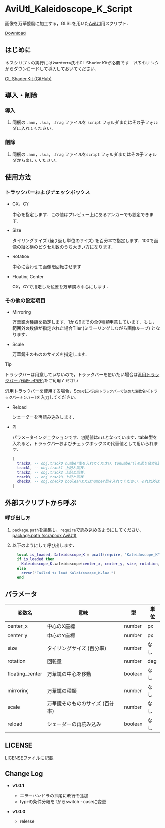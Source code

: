 # AviUtl_Kaleidoscope_K_Script

画像を万華鏡風に加工する，GLSLを用いた[AviUtl](http://spring-fragrance.mints.ne.jp/aviutl/)用スクリプト．

[Download](https://github.com/korarei/AviUtl_Kaleidoscope_K_Script/releases)


## はじめに

本スクリプトの実行にはkaroterra氏のGL Shader Kitが必要です．以下のリンクからダウンロードして導入しておいてください．

[GL Shader Kit (GitHub)](https://github.com/karoterra/aviutl-GLShaderKit)


## 導入・削除

### 導入

1. 同梱の `.anm`，`.lua`，`.frag` ファイルを `script` フォルダまたはその子フォルダに入れてください．

### 削除

1. 同梱の `.anm`，`.lua`，`.frag` ファイルを`script` フォルダまたはその子フォルダから出してください．


## 使用方法

### トラックバーおよびチェックボックス

- CX，CY

  中心を指定します．この値はプレビュー上にあるアンカーでも設定できます．

- Size

  タイリングサイズ (繰り返し単位のサイズ) を百分率で指定します．100で画像の縦と横のピクセル数のうち大きい方になります．

- Rotation

  中心に合わせて画像を回転させます．

- Floating Center

  CX，CYで指定した位置を万華鏡の中心にします．


### その他の設定項目

- Mirroring

  万華鏡の種類を指定します．1から9までの全9種類用意しています．もし，範囲外の数値が指定された場合Tiler (ミラーリングしながら画像ループ) となります．

- Scale

  万華鏡そのもののサイズを指定します．
  
> [!TIP]
> トラックバーは用意していないので，トラックバーを使いたい場合は[汎用トラックバー (作者: ePi氏)](https://ux.getuploader.com/ePi/)をご利用ください．
>
> 汎用トラックバーを使用する場合，Scaleに`<汎用トラックバーで決めた変数名>[トラックバーナンバー]`を入力してください．

- Reload

  シェーダーを再読み込みします．

- PI

  パラメータインジェクションです．初期値は`nil`となっています．table型を入れると，トラックバーおよびチェックボックスの代替値として用いられます．

  ```lua
  {
    track0, -- obj.track0 number型を入れてください．tonumber()の返り値がnilの場合，無視されます．
    track1, -- obj.track1 上記と同様．
    track2, -- obj.track2 上記と同様．
    track3, -- obj.track3 上記と同様．
    check0, -- obj.check0 booleanまたはnumber型を入れてください．それ以外は無視されます．number型の場合，1はtrue，0はfalseになります．
  }
  ```


## 外部スクリプトから呼ぶ

### 呼び出し方
1.  `package.path`を編集し，`require`で読み込めるようにしてください．[package.path (scrapbox AviUtl)](https://scrapbox.io/aviutl/package.path)

2.  以下のようにして呼び出します．

    ```lua
      local is_loaded, Kaleidoscope_K = pcall(require, "Kaleidoscope_K")
      if is_loaded then
        Kaleidoscope_K.kaleidoscope(center_x, center_y, size, rotation, floating_center, mirroring, scale, reload)
      else
        error("Failed to load Kaleidoscope_K.lua.")
      end
    ```


## パラメータ
| 変数名           | 意味                            | 型      | 単位  |
|------------------|---------------------------------|---------|-------|
| center_x         | 中心のX座標                     | number  | px    |
| center_y         | 中心のY座標                     | number  | px    |
| size             | タイリングサイズ (百分率)       | number  | なし  |
| rotation         | 回転量                          | number  | deg   |
| floating_center  | 万華鏡の中心を移動              | boolean | なし  |
| mirroring        | 万華鏡の種類                    | number  | なし  |
| scale            | 万華鏡そのもののサイズ (百分率) | number  | なし  |
| reload           | シェーダーの再読み込み          | boolean | なし  |


## LICENSE
LICENSEファイルに記載


## Change Log
- **v1.0.1**
  - エラーハンドラの末尾に改行を追加
  - typeの条件分岐をifからswitch - caseに変更
  
- **v1.0.0**
  - release
